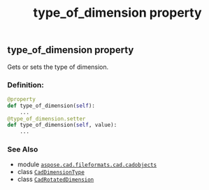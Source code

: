 ﻿---
title: type_of_dimension property
second_title: Aspose.CAD for Python via .NET API References
description: 
type: docs
weight: 720
url: /python-net/aspose.cad.fileformats.cad.cadobjects/cadrotateddimension/type_of_dimension/
is_root: false
---

## type_of_dimension property


Gets or sets the type of dimension.
### Definition:
```python
@property
def type_of_dimension(self):
    ...
@type_of_dimension.setter
def type_of_dimension(self, value):
    ...
```

### See Also
* module [`aspose.cad.fileformats.cad.cadobjects`](../../)
* class [`CadDimensionType`](/cad/python-net/aspose.cad.fileformats.cad.cadconsts/caddimensiontype)
* class [`CadRotatedDimension`](/cad/python-net/aspose.cad.fileformats.cad.cadobjects/cadrotateddimension)
